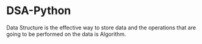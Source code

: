 
# DSA-Python

Data Structure is the effective way to store data and the operations that are going to be performed on the data is Algorithm.


